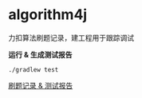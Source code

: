 # algorithm4j
力扣算法刷题记录，建工程用于跟踪调试

**运行 & 生成测试报告**
```
./gradlew test
```

[刷题记录 & 测试报告](http://htmlpreview.github.io/?https://github.com/MrElepha/algorithm4j/blob/main/example/gradle/test-result/tests/test/classes/SolutionTest.html)
